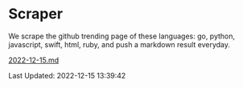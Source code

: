 # Scraper

We scrape the github trending page of these languages: go, python, javascript, swift, html, ruby, and push a markdown result everyday.

[2022-12-15.md](https://github.com/henson/Scraper/blob/master/2022-12-15.md)

Last Updated: 2022-12-15 13:39:42